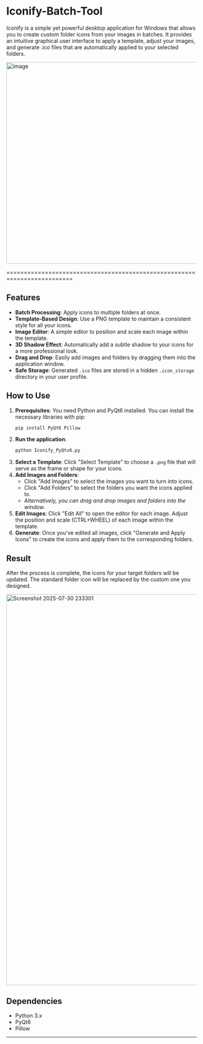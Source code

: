 # Iconify-Batch-Tool

Iconify is a simple yet powerful desktop application for Windows that allows you to create custom folder icons from your images in batches. It provides an intuitive graphical user interface to apply a template, adjust your images, and generate .ico files that are automatically applied to your selected folders.

<img width="802" height="532" alt="image" src="https://github.com/user-attachments/assets/f0f94067-d6a6-4563-bc0f-6072efccf0b1" />

=========================================================================



## Features

  * **Batch Processing**: Apply icons to multiple folders at once.
  * **Template-Based Design**: Use a PNG template to maintain a consistent style for all your icons.
  * **Image Editor**: A simple editor to position and scale each image within the template.
  * **3D Shadow Effect**: Automatically add a subtle shadow to your icons for a more professional look.
  * **Drag and Drop**: Easily add images and folders by dragging them into the application window.
  * **Safe Storage**: Generated `.ico` files are stored in a hidden `.icon_storage` directory in your user profile.

## How to Use

1.  **Prerequisites**: You need Python and PyQt6 installed. You can install the necessary libraries with pip:
    ```bash
    pip install PyQt6 Pillow
    ```
2.  **Run the application**:
    ```bash
    python Iconify_PyQtv6.py
    ```
3.  **Select a Template**: Click "Select Template" to choose a `.png` file that will serve as the frame or shape for your icons.
4.  **Add Images and Folders**:
      * Click "Add Images" to select the images you want to turn into icons.
      * Click "Add Folders" to select the folders you want the icons applied to.
      * *Alternatively, you can drag and drop images and folders into the window.*
5.  **Edit Images**: Click "Edit All" to open the editor for each image. Adjust the position and scale (CTRL+WHEEL) of each image within the template.
6.  **Generate**: Once you've edited all images, click "Generate and Apply Icons" to create the icons and apply them to the corresponding folders.

## Result

After the process is complete, the icons for your target folders will be updated. The standard folder icon will be replaced by the custom one you designed.

<img width="1920" height="1032" alt="Screenshot 2025-07-30 233301" src="https://github.com/user-attachments/assets/be456cb6-6b3c-4eb2-ab72-7a04cd24adf4" />


## Dependencies

  * Python 3.x
  * PyQt6
  * Pillow

-----
